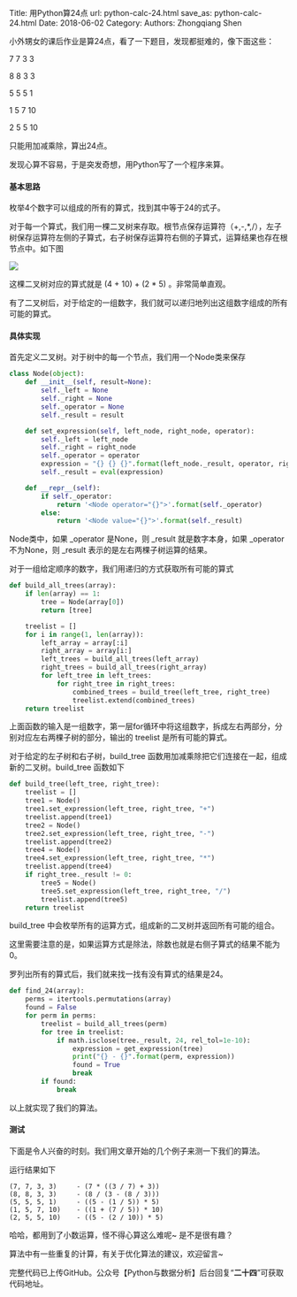 Title: 用Python算24点
url: python-calc-24.html
save_as: python-calc-24.html
Date: 2018-06-02
Category:
Authors: Zhongqiang Shen

小外甥女的课后作业是算24点，看了一下题目，发现都挺难的，像下面这些：

7  7  3  3

8  8  3  3

5  5  5  1

1  5  7  10

2  5  5  10

只能用加减乘除，算出24点。

发现心算不容易，于是突发奇想，用Python写了一个程序来算。

#### 基本思路

枚举4个数字可以组成的所有的算式，找到其中等于24的式子。

对于每一个算式，我们用一棵二叉树来存取。根节点保存运算符（+,-,*,/），左子树保存运算符左侧的子算式，右子树保存运算符右侧的子算式，运算结果也存在根节点中。如下图




![]({static}/images/v2-76bec4dc034124082b813a71e333e030_b.jpg)




这棵二叉树对应的算式就是 (4 + 10) + (2 * 5) 。非常简单直观。

有了二叉树后，对于给定的一组数字，我们就可以递归地列出这组数字组成的所有可能的算式。




#### 具体实现

首先定义二叉树。对于树中的每一个节点，我们用一个Node类来保存

```python
class Node(object):
    def __init__(self, result=None):
        self._left = None
        self._right = None
        self._operator = None
        self._result = result

    def set_expression(self, left_node, right_node, operator):
        self._left = left_node
        self._right = right_node
        self._operator = operator
        expression = "{} {} {}".format(left_node._result, operator, right_node._result)
        self._result = eval(expression)

    def __repr__(self):
        if self._operator:
            return '<Node operator="{}">'.format(self._operator)
        else:
            return '<Node value="{}">'.format(self._result)

```

Node类中，如果 \_operator 是None，则 \_result 就是数字本身，如果 \_operator 不为None，则 \_result 表示的是左右两棵子树运算的结果。




对于一组给定顺序的数字，我们用递归的方式获取所有可能的算式

```python
def build_all_trees(array):
    if len(array) == 1:
        tree = Node(array[0])
        return [tree]

    treelist = []
    for i in range(1, len(array)):
        left_array = array[:i]
        right_array = array[i:]
        left_trees = build_all_trees(left_array)
        right_trees = build_all_trees(right_array)
        for left_tree in left_trees:
            for right_tree in right_trees:
                combined_trees = build_tree(left_tree, right_tree)
                treelist.extend(combined_trees)
    return treelist

```

上面函数的输入是一组数字，第一层for循环中将这组数字，拆成左右两部分，分别对应左右两棵子树的部分，输出的 treelist 是所有可能的算式。

对于给定的左子树和右子树，build\_tree 函数用加减乘除把它们连接在一起，组成新的二叉树。build\_tree 函数如下

```python
def build_tree(left_tree, right_tree):
    treelist = []
    tree1 = Node()
    tree1.set_expression(left_tree, right_tree, "+")
    treelist.append(tree1)
    tree2 = Node()
    tree2.set_expression(left_tree, right_tree, "-")
    treelist.append(tree2)
    tree4 = Node()
    tree4.set_expression(left_tree, right_tree, "*")
    treelist.append(tree4)
    if right_tree._result != 0:
        tree5 = Node()
        tree5.set_expression(left_tree, right_tree, "/")
        treelist.append(tree5)
    return treelist

```

build\_tree 中会枚举所有的运算方式，组成新的二叉树并返回所有可能的组合。

这里需要注意的是，如果运算方式是除法，除数也就是右侧子算式的结果不能为0。




罗列出所有的算式后，我们就来找一找有没有算式的结果是24。

```python
def find_24(array):
    perms = itertools.permutations(array)
    found = False
    for perm in perms:
        treelist = build_all_trees(perm)
        for tree in treelist:
            if math.isclose(tree._result, 24, rel_tol=1e-10):
                expression = get_expression(tree)
                print("{} - {}".format(perm, expression))
                found = True
                break
        if found:
            break

```

以上就实现了我们的算法。




#### 测试

下面是令人兴奋的时刻。我们用文章开始的几个例子来测一下我们的算法。

运行结果如下

```text
(7, 7, 3, 3)     - (7 * ((3 / 7) + 3))
(8, 8, 3, 3)     - (8 / (3 - (8 / 3)))
(5, 5, 5, 1)     - ((5 - (1 / 5)) * 5)
(1, 5, 7, 10)    - ((1 + (7 / 5)) * 10)
(2, 5, 5, 10)    - ((5 - (2 / 10)) * 5)

```

哈哈，都用到了小数运算，怪不得心算这么难呢~ 是不是很有趣？




算法中有一些重复的计算，有关于优化算法的建议，欢迎留言~




完整代码已上传GitHub。公众号【Python与数据分析】后台回复“**二十四**”可获取代码地址。



